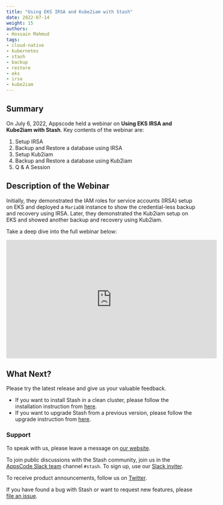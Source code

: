 ```yaml
---
title: "Using EKS IRSA and Kube2iam with Stash"
date: 2022-07-14
weight: 15
authors:
- Hossain Mahmud
tags:
- cloud-native
- kubernetes
- stash
- backup
- restore
- eks
- irsa
- kube2iam
---
```


## Summary

On July 6, 2022, Appscode held a webinar on **Using EKS IRSA and Kube2iam with Stash**. Key contents of the webinar are:

1) Setup IRSA
2) Backup and Restore a database using IRSA
3) Setup Kub2iam
4) Backup and Restore a database using Kub2iam
4) Q & A Session

## Description of the Webinar

Initially, they demonstrated the IAM roles for service accounts (IRSA) setup on EKS and deployed a `MariaDB` instance to show the credential-less backup and recovery using IRSA. Later, they demonstrated the Kub2iam setup on EKS and showed another backup and recovery using Kub2iam. 

Take a deep dive into the full webinar below:

<iframe width="560" height="315" src="https://www.youtube.com/embed/sxQynhH45VE" title="YouTube video player" frameborder="0" allow="accelerometer; autoplay; clipboard-write; encrypted-media; gyroscope; picture-in-picture" allowfullscreen></iframe>

## What Next?

Please try the latest release and give us your valuable feedback.

- If you want to install Stash in a clean cluster, please follow the installation instruction from [here](https://stash.run/docs/latest/setup/).
- If you want to upgrade Stash from a previous version, please follow the upgrade instruction from [here](https://stash.run/docs/latest/setup/upgrade/).

### Support

To speak with us, please leave a message on [our website](https://appscode.com/contact/).

To join public discussions with the Stash community, join us in the [AppsCode Slack team](https://appscode.slack.com/messages/C8NCX6N23/details/) channel `#stash`. To sign up, use our [Slack inviter](https://slack.appscode.com/).

To receive product announcements, follow us on [Twitter](https://twitter.com/KubeStash).

If you have found a bug with Stash or want to request new features, please [file an issue](https://github.com/stashed/project/issues/new).
